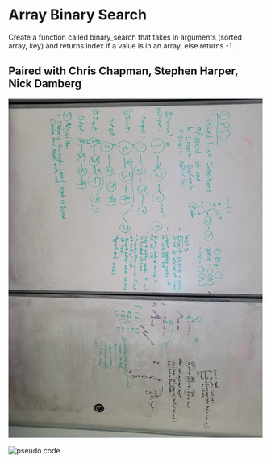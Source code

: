 # Array Binary Search
Create a function called binary_search that takes in arguments (sorted array, key) and returns index if a value is in an array, else returns -1.

## Paired with Chris Chapman, Stephen Harper, Nick Damberg

![Whiteboard image ](/assets/ll_insertion.jpg)

![pseudo code](https://github.com/madelinepet/data-structures-and-algorithms/tree/master/assets/ll_insertions.jpg)
